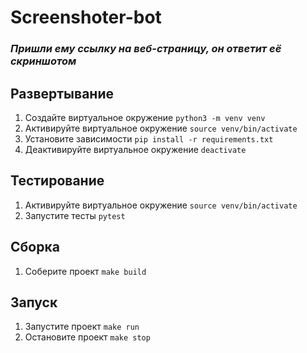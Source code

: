 # Screenshoter-bot
### *Пришли ему ссылку на веб-страницу, он ответит её скриншотом*


## Развертывание
1. Создайте виртуальное окружение
   `python3 -m venv venv`
2. Активируйте виртуальное окружение
   `source venv/bin/activate`
3. Установите зависимости
   `pip install -r requirements.txt`
4. Деактивируйте виртуальное окружение
   `deactivate`

## Тестирование
1. Активируйте виртуальное окружение
   `source venv/bin/activate`
2. Запустите тесты
   `pytest`

## Сборка
1. Соберите проект
   `make build`

## Запуск
1. Запустите проект
   `make run`
2. Остановите проект
   `make stop`
